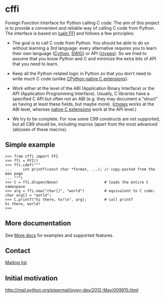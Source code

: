 cffi
====

Foreign Function Interface for Python calling C code. The aim of this project
is to provide a convenient and reliable way of calling C code from Python.
The interface is based on [luajit FFI](http://luajit.org/ext_ffi.html) and
follows a few principles:

* The goal is to call C code from Python.  You should be able to do so
  without learning a 3rd language: every alternative requires you to learn
  their own language ([Cython](http://www.cython.org),
  [SWIG](http://www.swig.org/)) or API
  ([ctypes](http://docs.python.org/library/ctypes.html)).  So we tried to
  assume that you know Python and C and minimize the extra bits of API that
  you need to learn.

* Keep all the Python-related logic in Python so that you don't need to
  write much C code (unlike
  [CPython native C extensions](http://docs.python.org/extending/extending.html)).

* Work either at the level of the ABI (Application Binary Interface)
  or the API (Application Programming Interface).  Usually, C
  libraries have a specified C API but often not an ABI (e.g. they may
  document a "struct" as having at least these fields, but maybe more).
  ([ctypes](http://docs.python.org/library/ctypes.html) works at the ABI
  level, whereas
  [native C extensions](http://docs.python.org/extending/extending.html)
  work at the API level.)

* We try to be complete.  For now some C99 constructs are not supported,
  but all C89 should be, including macros (apart from the most advanced
  (ab)uses of these macros).

Simple example
--------------

    >>> from cffi import FFI
    >>> ffi = FFI()
    >>> ffi.cdef("""
    ...     int printf(const char *format, ...); // copy-pasted from the man page
    ... """)                                  
    >>> C = ffi.dlopen(None)                     # loads the entire C namespace
    >>> arg = ffi.new("char[]", "world")         # equivalent to C code: char arg[] = "world";
    >>> C.printf("hi there, %s!\n", arg);        # call printf
    hi there, world!
    >>>

More documentation
------------------

See [More docs](https://bitbucket.org/xxx) for examples and supported features.

Contact
-------

[Mailing list](https://groups.google.com/forum/#!forum/python-cffi)


Initial motivation
------------------

http://mail.python.org/pipermail/pypy-dev/2012-May/009915.html
